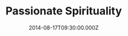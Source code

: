 ---
title: "Passionate Spirituality"
image: "https://i.imgur.com/MuLYIpM.jpg"
date: "2014-08-17T09:30:00.000Z"
video:
  type: "vimeo"
  id: 103801719
speaker:
  name: "Bart Wilkins"
  permalink: "bart-wilkins"
series: "the-empty-chair"
---